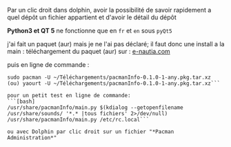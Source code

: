 Par un clic droit dans dolphin, avoir la possibilité de savoir rapidement a quel dépôt un fichier appartient et d'avoir le détail du dépôt

**Python3 et QT 5**
ne fonctionne que en `fr` et `en` sous `pyQt5`

j'ai fait un paquet (aur) mais je ne l'ai pas déclaré; il faut donc une install a la main :
téléchargement du paquet (aur) sur : 
[e-nautia.com](https://e-nautia.com/manjarofrance/disk/espace%20upload/InfoPacmanAsSu.kde/pacmanInfo-0.1.0-1-any.pkg.tar.xz)

puis en ligne de commande :
```[bash]
sudo pacman -U ~/Téléchargements/pacmanInfo-0.1.0-1-any.pkg.tar.xz
(ou) yaourt -U ~/Téléchargements/pacmanInfo-0.1.0-1-any.pkg.tar.xz```

pour un petit test en ligne de commande:
```[bash]
/usr/share/pacmanInfo/main.py $(kdialog --getopenfilename /usr/share/sounds/ '*.* |tous fichiers' 2>/dev/null)
/usr/share/pacmanInfo/main.py /etc/rc.local```

ou avec Dolphin par clic droit sur un fichier "*Pacman Administration*"